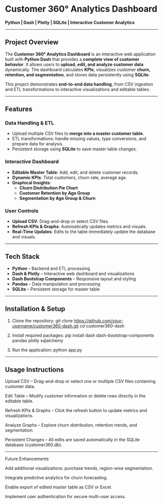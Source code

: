 # Customer 360° Analytics Dashboard

**Python | Dash | Plotly | SQLite | Interactive Customer Analytics**

---

## Project Overview
The **Customer 360° Analytics Dashboard** is an interactive web application built with **Python Dash** that provides a **complete view of customer behavior**. It allows users to **upload, edit, and analyze customer data** dynamically. The dashboard calculates **KPIs**, visualizes customer **churn, retention, and segmentation**, and stores data persistently using **SQLite**.

This project demonstrates **end-to-end data handling**, from CSV ingestion and ETL transformations to interactive visualizations and editable tables.

---

## Features

### Data Handling & ETL
- Upload multiple CSV files to **merge into a master customer table**.  
- ETL transformations: handle missing values, type conversions, and prepare data for analysis.  
- Persistent storage using **SQLite** to save master table changes.  

### Interactive Dashboard
- **Editable Master Table**: Add, edit, and delete customer records.  
- **Dynamic KPIs**: Total customers, churn rate, average age.  
- **Graphical Insights**:
  - **Churn Distribution Pie Chart**  
  - **Customer Retention by Age Group**  
  - **Segmentation by Age Group & Churn**  

### User Controls
- **Upload CSV**: Drag-and-drop or select CSV files.  
- **Refresh KPIs & Graphs**: Automatically updates metrics and visuals.  
- **Real-Time Updates**: Edits to the table immediately update the database and visuals.

---

## Tech Stack
- **Python** – Backend and ETL processing  
- **Dash & Plotly** – Interactive web dashboard and visualizations  
- **Dash Bootstrap Components** – Responsive layout and styling  
- **Pandas** – Data manipulation and processing  
- **SQLite** – Persistent storage for master table  

---

## Installation & Setup
1. Clone the repository:
git clone https://github.com/your-username/customer360-dash.git
cd customer360-dash

2. Install required packages:
    pip install dash dash-bootstrap-components pandas plotly sqlalchemy
3. Run the application:
    python app.py

---
## Usage Instructions

Upload CSV – Drag-and-drop or select one or multiple CSV files containing customer data.

Edit Table – Modify customer information or delete rows directly in the editable table.

Refresh KPIs & Graphs – Click the refresh button to update metrics and visualizations.

Analyze Graphs – Explore churn distribution, retention trends, and segmentation.

Persistent Changes – All edits are saved automatically in the SQLite database (customer360.db).

---

Future Enhancements

Add additional visualizations: purchase trends, region-wise segmentation.

Integrate predictive analytics for churn forecasting.

Enable export of edited master table as CSV or Excel.

Implement user authentication for secure multi-user access.
